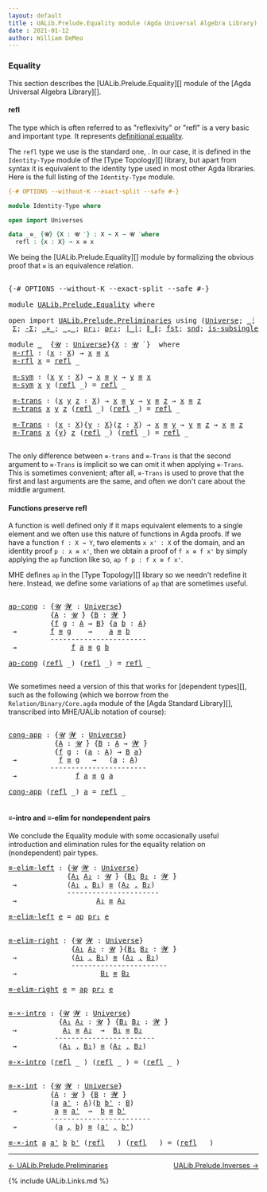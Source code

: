 ```yaml
---
layout: default
title : UALib.Prelude.Equality module (Agda Universal Algebra Library)
date : 2021-01-12
author: William DeMeo
---
```


### <a id="equality">Equality</a>

This section describes the [UALib.Prelude.Equality][] module of the [Agda Universal Algebra Library][].



#### <a id="refl">refl</a>

The type which is often referred to as "reflexivity" or "refl" is a very basic and important type. It represents [definitional equality](https://ncatlab.org/nlab/show/equality#definitional_equality).

The `refl` type we use is the standard one, . In our case, it is defined in the `Identity-Type` module of the [Type Topology][] library, but apart from syntax it is equivalent to the identity type used in most other Agda libraries.  Here is the full listing of the `Identity-Type` module.

```agda
{-# OPTIONS --without-K --exact-split --safe #-}

module Identity-Type where

open import Universes

data _≡_ {𝓤} {X : 𝓤 ̇ } : X → X → 𝓤 ̇ where
  refl : {x : X} → x ≡ x
```

We being the [UALib.Prelude.Equality][] module by formalizing the obvious proof that `≡` is an equivalence relation.

<pre class="Agda">

<a id="1113" class="Symbol">{-#</a> <a id="1117" class="Keyword">OPTIONS</a> <a id="1125" class="Pragma">--without-K</a> <a id="1137" class="Pragma">--exact-split</a> <a id="1151" class="Pragma">--safe</a> <a id="1158" class="Symbol">#-}</a>

<a id="1163" class="Keyword">module</a> <a id="1170" href="UALib.Prelude.Equality.html" class="Module">UALib.Prelude.Equality</a> <a id="1193" class="Keyword">where</a>

<a id="1200" class="Keyword">open</a> <a id="1205" class="Keyword">import</a> <a id="1212" href="UALib.Prelude.Preliminaries.html" class="Module">UALib.Prelude.Preliminaries</a> <a id="1240" class="Keyword">using</a> <a id="1246" class="Symbol">(</a><a id="1247" href="universes.html#551" class="Postulate">Universe</a><a id="1255" class="Symbol">;</a> <a id="1257" href="universes.html#758" class="Function Operator">_̇</a><a id="1259" class="Symbol">;</a> <a id="1261" href="Agda.Primitive.html#636" class="Primitive Operator">_⊔_</a><a id="1264" class="Symbol">;</a> <a id="1266" href="universes.html#527" class="Primitive">_⁺</a><a id="1268" class="Symbol">;</a> <a id="1270" href="UALib.Prelude.Preliminaries.html#5556" class="Datatype Operator">_≡_</a><a id="1273" class="Symbol">;</a> <a id="1275" href="UALib.Prelude.Preliminaries.html#5592" class="InductiveConstructor">refl</a><a id="1279" class="Symbol">;</a>
 <a id="1282" href="Sigma-Type.html#120" class="Record">Σ</a><a id="1283" class="Symbol">;</a> <a id="1285" href="MGS-MLTT.html#3074" class="Function">-Σ</a><a id="1287" class="Symbol">;</a> <a id="1289" href="MGS-MLTT.html#3515" class="Function Operator">_×_</a><a id="1292" class="Symbol">;</a> <a id="1294" href="UALib.Prelude.Preliminaries.html#5665" class="InductiveConstructor Operator">_,_</a><a id="1297" class="Symbol">;</a> <a id="1299" href="MGS-MLTT.html#2942" class="Function">pr₁</a><a id="1302" class="Symbol">;</a> <a id="1304" href="MGS-MLTT.html#3001" class="Function">pr₂</a><a id="1307" class="Symbol">;</a> <a id="1309" href="UALib.Prelude.Preliminaries.html#11659" class="Function Operator">∣_∣</a><a id="1312" class="Symbol">;</a> <a id="1314" href="UALib.Prelude.Preliminaries.html#11740" class="Function Operator">∥_∥</a><a id="1317" class="Symbol">;</a> <a id="1319" href="UALib.Prelude.Preliminaries.html#11663" class="Function">fst</a><a id="1322" class="Symbol">;</a> <a id="1324" href="UALib.Prelude.Preliminaries.html#11744" class="Function">snd</a><a id="1327" class="Symbol">;</a> <a id="1329" href="MGS-Basic-UF.html#743" class="Function">is-subsingleton</a><a id="1344" class="Symbol">;</a> <a id="1346" href="MGS-Basic-UF.html#1827" class="Function">is-prop</a><a id="1353" class="Symbol">;</a> <a id="1355" href="MGS-MLTT.html#408" class="Function">𝟙</a><a id="1356" class="Symbol">;</a> <a id="1358" href="MGS-MLTT.html#6613" class="Function">ap</a><a id="1360" class="Symbol">)</a> <a id="1362" class="Keyword">public</a>

<a id="1370" class="Keyword">module</a> <a id="1377" href="UALib.Prelude.Equality.html#1377" class="Module">_</a>  <a id="1380" class="Symbol">{</a><a id="1381" href="UALib.Prelude.Equality.html#1381" class="Bound">𝓤</a> <a id="1383" class="Symbol">:</a> <a id="1385" href="universes.html#551" class="Postulate">Universe</a><a id="1393" class="Symbol">}{</a><a id="1395" href="UALib.Prelude.Equality.html#1395" class="Bound">X</a> <a id="1397" class="Symbol">:</a> <a id="1399" href="UALib.Prelude.Equality.html#1381" class="Bound">𝓤</a> <a id="1401" href="universes.html#758" class="Function Operator">̇</a> <a id="1403" class="Symbol">}</a>  <a id="1406" class="Keyword">where</a>
 <a id="1413" href="UALib.Prelude.Equality.html#1413" class="Function">≡-rfl</a> <a id="1419" class="Symbol">:</a> <a id="1421" class="Symbol">(</a><a id="1422" href="UALib.Prelude.Equality.html#1422" class="Bound">x</a> <a id="1424" class="Symbol">:</a> <a id="1426" href="UALib.Prelude.Equality.html#1395" class="Bound">X</a><a id="1427" class="Symbol">)</a> <a id="1429" class="Symbol">→</a> <a id="1431" href="UALib.Prelude.Equality.html#1422" class="Bound">x</a> <a id="1433" href="UALib.Prelude.Preliminaries.html#5556" class="Datatype Operator">≡</a> <a id="1435" href="UALib.Prelude.Equality.html#1422" class="Bound">x</a>
 <a id="1438" href="UALib.Prelude.Equality.html#1413" class="Function">≡-rfl</a> <a id="1444" href="UALib.Prelude.Equality.html#1444" class="Bound">x</a> <a id="1446" class="Symbol">=</a> <a id="1448" href="UALib.Prelude.Preliminaries.html#5592" class="InductiveConstructor">refl</a> <a id="1453" class="Symbol">_</a>

 <a id="1457" href="UALib.Prelude.Equality.html#1457" class="Function">≡-sym</a> <a id="1463" class="Symbol">:</a> <a id="1465" class="Symbol">(</a><a id="1466" href="UALib.Prelude.Equality.html#1466" class="Bound">x</a> <a id="1468" href="UALib.Prelude.Equality.html#1468" class="Bound">y</a> <a id="1470" class="Symbol">:</a> <a id="1472" href="UALib.Prelude.Equality.html#1395" class="Bound">X</a><a id="1473" class="Symbol">)</a> <a id="1475" class="Symbol">→</a> <a id="1477" href="UALib.Prelude.Equality.html#1466" class="Bound">x</a> <a id="1479" href="UALib.Prelude.Preliminaries.html#5556" class="Datatype Operator">≡</a> <a id="1481" href="UALib.Prelude.Equality.html#1468" class="Bound">y</a> <a id="1483" class="Symbol">→</a> <a id="1485" href="UALib.Prelude.Equality.html#1468" class="Bound">y</a> <a id="1487" href="UALib.Prelude.Preliminaries.html#5556" class="Datatype Operator">≡</a> <a id="1489" href="UALib.Prelude.Equality.html#1466" class="Bound">x</a>
 <a id="1492" href="UALib.Prelude.Equality.html#1457" class="Function">≡-sym</a> <a id="1498" href="UALib.Prelude.Equality.html#1498" class="Bound">x</a> <a id="1500" href="UALib.Prelude.Equality.html#1500" class="Bound">y</a> <a id="1502" class="Symbol">(</a><a id="1503" href="UALib.Prelude.Preliminaries.html#5592" class="InductiveConstructor">refl</a> <a id="1508" class="Symbol">_)</a> <a id="1511" class="Symbol">=</a> <a id="1513" href="UALib.Prelude.Preliminaries.html#5592" class="InductiveConstructor">refl</a> <a id="1518" class="Symbol">_</a>

 <a id="1522" href="UALib.Prelude.Equality.html#1522" class="Function">≡-trans</a> <a id="1530" class="Symbol">:</a> <a id="1532" class="Symbol">(</a><a id="1533" href="UALib.Prelude.Equality.html#1533" class="Bound">x</a> <a id="1535" href="UALib.Prelude.Equality.html#1535" class="Bound">y</a> <a id="1537" href="UALib.Prelude.Equality.html#1537" class="Bound">z</a> <a id="1539" class="Symbol">:</a> <a id="1541" href="UALib.Prelude.Equality.html#1395" class="Bound">X</a><a id="1542" class="Symbol">)</a> <a id="1544" class="Symbol">→</a> <a id="1546" href="UALib.Prelude.Equality.html#1533" class="Bound">x</a> <a id="1548" href="UALib.Prelude.Preliminaries.html#5556" class="Datatype Operator">≡</a> <a id="1550" href="UALib.Prelude.Equality.html#1535" class="Bound">y</a> <a id="1552" class="Symbol">→</a> <a id="1554" href="UALib.Prelude.Equality.html#1535" class="Bound">y</a> <a id="1556" href="UALib.Prelude.Preliminaries.html#5556" class="Datatype Operator">≡</a> <a id="1558" href="UALib.Prelude.Equality.html#1537" class="Bound">z</a> <a id="1560" class="Symbol">→</a> <a id="1562" href="UALib.Prelude.Equality.html#1533" class="Bound">x</a> <a id="1564" href="UALib.Prelude.Preliminaries.html#5556" class="Datatype Operator">≡</a> <a id="1566" href="UALib.Prelude.Equality.html#1537" class="Bound">z</a>
 <a id="1569" href="UALib.Prelude.Equality.html#1522" class="Function">≡-trans</a> <a id="1577" href="UALib.Prelude.Equality.html#1577" class="Bound">x</a> <a id="1579" href="UALib.Prelude.Equality.html#1579" class="Bound">y</a> <a id="1581" href="UALib.Prelude.Equality.html#1581" class="Bound">z</a> <a id="1583" class="Symbol">(</a><a id="1584" href="UALib.Prelude.Preliminaries.html#5592" class="InductiveConstructor">refl</a> <a id="1589" class="Symbol">_)</a> <a id="1592" class="Symbol">(</a><a id="1593" href="UALib.Prelude.Preliminaries.html#5592" class="InductiveConstructor">refl</a> <a id="1598" class="Symbol">_)</a> <a id="1601" class="Symbol">=</a> <a id="1603" href="UALib.Prelude.Preliminaries.html#5592" class="InductiveConstructor">refl</a> <a id="1608" class="Symbol">_</a>

 <a id="1612" href="UALib.Prelude.Equality.html#1612" class="Function">≡-Trans</a> <a id="1620" class="Symbol">:</a> <a id="1622" class="Symbol">(</a><a id="1623" href="UALib.Prelude.Equality.html#1623" class="Bound">x</a> <a id="1625" class="Symbol">:</a> <a id="1627" href="UALib.Prelude.Equality.html#1395" class="Bound">X</a><a id="1628" class="Symbol">){</a><a id="1630" href="UALib.Prelude.Equality.html#1630" class="Bound">y</a> <a id="1632" class="Symbol">:</a> <a id="1634" href="UALib.Prelude.Equality.html#1395" class="Bound">X</a><a id="1635" class="Symbol">}(</a><a id="1637" href="UALib.Prelude.Equality.html#1637" class="Bound">z</a> <a id="1639" class="Symbol">:</a> <a id="1641" href="UALib.Prelude.Equality.html#1395" class="Bound">X</a><a id="1642" class="Symbol">)</a> <a id="1644" class="Symbol">→</a> <a id="1646" href="UALib.Prelude.Equality.html#1623" class="Bound">x</a> <a id="1648" href="UALib.Prelude.Preliminaries.html#5556" class="Datatype Operator">≡</a> <a id="1650" href="UALib.Prelude.Equality.html#1630" class="Bound">y</a> <a id="1652" class="Symbol">→</a> <a id="1654" href="UALib.Prelude.Equality.html#1630" class="Bound">y</a> <a id="1656" href="UALib.Prelude.Preliminaries.html#5556" class="Datatype Operator">≡</a> <a id="1658" href="UALib.Prelude.Equality.html#1637" class="Bound">z</a> <a id="1660" class="Symbol">→</a> <a id="1662" href="UALib.Prelude.Equality.html#1623" class="Bound">x</a> <a id="1664" href="UALib.Prelude.Preliminaries.html#5556" class="Datatype Operator">≡</a> <a id="1666" href="UALib.Prelude.Equality.html#1637" class="Bound">z</a>
 <a id="1669" href="UALib.Prelude.Equality.html#1612" class="Function">≡-Trans</a> <a id="1677" href="UALib.Prelude.Equality.html#1677" class="Bound">x</a> <a id="1679" class="Symbol">{</a><a id="1680" href="UALib.Prelude.Equality.html#1680" class="Bound">y</a><a id="1681" class="Symbol">}</a> <a id="1683" href="UALib.Prelude.Equality.html#1683" class="Bound">z</a> <a id="1685" class="Symbol">(</a><a id="1686" href="UALib.Prelude.Preliminaries.html#5592" class="InductiveConstructor">refl</a> <a id="1691" class="Symbol">_)</a> <a id="1694" class="Symbol">(</a><a id="1695" href="UALib.Prelude.Preliminaries.html#5592" class="InductiveConstructor">refl</a> <a id="1700" class="Symbol">_)</a> <a id="1703" class="Symbol">=</a> <a id="1705" href="UALib.Prelude.Preliminaries.html#5592" class="InductiveConstructor">refl</a> <a id="1710" class="Symbol">_</a>

</pre>

The only difference between `≡-trans` and `≡-Trans` is that the second argument to `≡-Trans` is implicit so we can omit it when applying `≡-Trans`.  This is sometimes convenient; after all, `≡-Trans` is used to prove that the first and last arguments are the same, and often we don't care about the middle argument.




#### <a id="functions-preserve-refl">Functions preserve refl</a>

A function is well defined only if it maps equivalent elements to a single element and we often use this nature of functions in Agda proofs.  If we have a function `f : X → Y`, two elements `x x' : X` of the domain, and an identity proof `p : x ≡ x'`, then we obtain a proof of `f x ≡ f x'` by simply applying the `ap` function like so, `ap f p : f x ≡ f x'`.

MHE defines `ap` in the [Type Topology][] library so we needn't redefine it here. Instead, we define some variations of `ap` that are sometimes useful.

<pre class="Agda">

<a id="ap-cong"></a><a id="2639" href="UALib.Prelude.Equality.html#2639" class="Function">ap-cong</a> <a id="2647" class="Symbol">:</a> <a id="2649" class="Symbol">{</a><a id="2650" href="UALib.Prelude.Equality.html#2650" class="Bound">𝓤</a> <a id="2652" href="UALib.Prelude.Equality.html#2652" class="Bound">𝓦</a> <a id="2654" class="Symbol">:</a> <a id="2656" href="universes.html#551" class="Postulate">Universe</a><a id="2664" class="Symbol">}</a>
          <a id="2676" class="Symbol">{</a><a id="2677" href="UALib.Prelude.Equality.html#2677" class="Bound">A</a> <a id="2679" class="Symbol">:</a> <a id="2681" href="UALib.Prelude.Equality.html#2650" class="Bound">𝓤</a> <a id="2683" href="universes.html#758" class="Function Operator">̇</a><a id="2684" class="Symbol">}</a> <a id="2686" class="Symbol">{</a><a id="2687" href="UALib.Prelude.Equality.html#2687" class="Bound">B</a> <a id="2689" class="Symbol">:</a> <a id="2691" href="UALib.Prelude.Equality.html#2652" class="Bound">𝓦</a> <a id="2693" href="universes.html#758" class="Function Operator">̇</a><a id="2694" class="Symbol">}</a>
          <a id="2706" class="Symbol">{</a><a id="2707" href="UALib.Prelude.Equality.html#2707" class="Bound">f</a> <a id="2709" href="UALib.Prelude.Equality.html#2709" class="Bound">g</a> <a id="2711" class="Symbol">:</a> <a id="2713" href="UALib.Prelude.Equality.html#2677" class="Bound">A</a> <a id="2715" class="Symbol">→</a> <a id="2717" href="UALib.Prelude.Equality.html#2687" class="Bound">B</a><a id="2718" class="Symbol">}</a> <a id="2720" class="Symbol">{</a><a id="2721" href="UALib.Prelude.Equality.html#2721" class="Bound">a</a> <a id="2723" href="UALib.Prelude.Equality.html#2723" class="Bound">b</a> <a id="2725" class="Symbol">:</a> <a id="2727" href="UALib.Prelude.Equality.html#2677" class="Bound">A</a><a id="2728" class="Symbol">}</a>
 <a id="2731" class="Symbol">→</a>        <a id="2740" href="UALib.Prelude.Equality.html#2707" class="Bound">f</a> <a id="2742" href="UALib.Prelude.Preliminaries.html#5556" class="Datatype Operator">≡</a> <a id="2744" href="UALib.Prelude.Equality.html#2709" class="Bound">g</a>    <a id="2749" class="Symbol">→</a>    <a id="2754" href="UALib.Prelude.Equality.html#2721" class="Bound">a</a> <a id="2756" href="UALib.Prelude.Preliminaries.html#5556" class="Datatype Operator">≡</a> <a id="2758" href="UALib.Prelude.Equality.html#2723" class="Bound">b</a>
          <a id="2770" class="Comment">-----------------------</a>
 <a id="2795" class="Symbol">→</a>             <a id="2809" href="UALib.Prelude.Equality.html#2707" class="Bound">f</a> <a id="2811" href="UALib.Prelude.Equality.html#2721" class="Bound">a</a> <a id="2813" href="UALib.Prelude.Preliminaries.html#5556" class="Datatype Operator">≡</a> <a id="2815" href="UALib.Prelude.Equality.html#2709" class="Bound">g</a> <a id="2817" href="UALib.Prelude.Equality.html#2723" class="Bound">b</a>

<a id="2820" href="UALib.Prelude.Equality.html#2639" class="Function">ap-cong</a> <a id="2828" class="Symbol">(</a><a id="2829" href="UALib.Prelude.Preliminaries.html#5592" class="InductiveConstructor">refl</a> <a id="2834" class="Symbol">_)</a> <a id="2837" class="Symbol">(</a><a id="2838" href="UALib.Prelude.Preliminaries.html#5592" class="InductiveConstructor">refl</a> <a id="2843" class="Symbol">_)</a> <a id="2846" class="Symbol">=</a> <a id="2848" href="UALib.Prelude.Preliminaries.html#5592" class="InductiveConstructor">refl</a> <a id="2853" class="Symbol">_</a>

</pre>

We sometimes need a version of this that works for [dependent types][], such as the following (which we borrow from the `Relation/Binary/Core.agda` module of the [Agda Standard Library][], transcribed into MHE/UALib notation of course):

<pre class="Agda">

<a id="cong-app"></a><a id="3120" href="UALib.Prelude.Equality.html#3120" class="Function">cong-app</a> <a id="3129" class="Symbol">:</a> <a id="3131" class="Symbol">{</a><a id="3132" href="UALib.Prelude.Equality.html#3132" class="Bound">𝓤</a> <a id="3134" href="UALib.Prelude.Equality.html#3134" class="Bound">𝓦</a> <a id="3136" class="Symbol">:</a> <a id="3138" href="universes.html#551" class="Postulate">Universe</a><a id="3146" class="Symbol">}</a>
           <a id="3159" class="Symbol">{</a><a id="3160" href="UALib.Prelude.Equality.html#3160" class="Bound">A</a> <a id="3162" class="Symbol">:</a> <a id="3164" href="UALib.Prelude.Equality.html#3132" class="Bound">𝓤</a> <a id="3166" href="universes.html#758" class="Function Operator">̇</a><a id="3167" class="Symbol">}</a> <a id="3169" class="Symbol">{</a><a id="3170" href="UALib.Prelude.Equality.html#3170" class="Bound">B</a> <a id="3172" class="Symbol">:</a> <a id="3174" href="UALib.Prelude.Equality.html#3160" class="Bound">A</a> <a id="3176" class="Symbol">→</a> <a id="3178" href="UALib.Prelude.Equality.html#3134" class="Bound">𝓦</a> <a id="3180" href="universes.html#758" class="Function Operator">̇</a><a id="3181" class="Symbol">}</a>
           <a id="3194" class="Symbol">{</a><a id="3195" href="UALib.Prelude.Equality.html#3195" class="Bound">f</a> <a id="3197" href="UALib.Prelude.Equality.html#3197" class="Bound">g</a> <a id="3199" class="Symbol">:</a> <a id="3201" class="Symbol">(</a><a id="3202" href="UALib.Prelude.Equality.html#3202" class="Bound">a</a> <a id="3204" class="Symbol">:</a> <a id="3206" href="UALib.Prelude.Equality.html#3160" class="Bound">A</a><a id="3207" class="Symbol">)</a> <a id="3209" class="Symbol">→</a> <a id="3211" href="UALib.Prelude.Equality.html#3170" class="Bound">B</a> <a id="3213" href="UALib.Prelude.Equality.html#3202" class="Bound">a</a><a id="3214" class="Symbol">}</a>
 <a id="3217" class="Symbol">→</a>          <a id="3228" href="UALib.Prelude.Equality.html#3195" class="Bound">f</a> <a id="3230" href="UALib.Prelude.Preliminaries.html#5556" class="Datatype Operator">≡</a> <a id="3232" href="UALib.Prelude.Equality.html#3197" class="Bound">g</a>   <a id="3236" class="Symbol">→</a>   <a id="3240" class="Symbol">(</a><a id="3241" href="UALib.Prelude.Equality.html#3241" class="Bound">a</a> <a id="3243" class="Symbol">:</a> <a id="3245" href="UALib.Prelude.Equality.html#3160" class="Bound">A</a><a id="3246" class="Symbol">)</a>
          <a id="3258" class="Comment">-----------------------</a>
 <a id="3283" class="Symbol">→</a>              <a id="3298" href="UALib.Prelude.Equality.html#3195" class="Bound">f</a> <a id="3300" href="UALib.Prelude.Equality.html#3241" class="Bound">a</a> <a id="3302" href="UALib.Prelude.Preliminaries.html#5556" class="Datatype Operator">≡</a> <a id="3304" href="UALib.Prelude.Equality.html#3197" class="Bound">g</a> <a id="3306" href="UALib.Prelude.Equality.html#3241" class="Bound">a</a>

<a id="3309" href="UALib.Prelude.Equality.html#3120" class="Function">cong-app</a> <a id="3318" class="Symbol">(</a><a id="3319" href="UALib.Prelude.Preliminaries.html#5592" class="InductiveConstructor">refl</a> <a id="3324" class="Symbol">_)</a> <a id="3327" href="UALib.Prelude.Equality.html#3327" class="Bound">a</a> <a id="3329" class="Symbol">=</a> <a id="3331" href="UALib.Prelude.Preliminaries.html#5592" class="InductiveConstructor">refl</a> <a id="3336" class="Symbol">_</a>

</pre>




#### <a id="≡-intro-and-≡-elim-for-nondependent-pairs">≡-intro and ≡-elim for nondependent pairs</a>

We conclude the Equality module with some occasionally useful introduction and elimination rules for the equality relation on (nondependent) pair types.

<pre class="Agda">
<a id="≡-elim-left"></a><a id="3623" href="UALib.Prelude.Equality.html#3623" class="Function">≡-elim-left</a> <a id="3635" class="Symbol">:</a> <a id="3637" class="Symbol">{</a><a id="3638" href="UALib.Prelude.Equality.html#3638" class="Bound">𝓤</a> <a id="3640" href="UALib.Prelude.Equality.html#3640" class="Bound">𝓦</a> <a id="3642" class="Symbol">:</a> <a id="3644" href="universes.html#551" class="Postulate">Universe</a><a id="3652" class="Symbol">}</a>
              <a id="3668" class="Symbol">{</a><a id="3669" href="UALib.Prelude.Equality.html#3669" class="Bound">A₁</a> <a id="3672" href="UALib.Prelude.Equality.html#3672" class="Bound">A₂</a> <a id="3675" class="Symbol">:</a> <a id="3677" href="UALib.Prelude.Equality.html#3638" class="Bound">𝓤</a> <a id="3679" href="universes.html#758" class="Function Operator">̇</a><a id="3680" class="Symbol">}</a> <a id="3682" class="Symbol">{</a><a id="3683" href="UALib.Prelude.Equality.html#3683" class="Bound">B₁</a> <a id="3686" href="UALib.Prelude.Equality.html#3686" class="Bound">B₂</a> <a id="3689" class="Symbol">:</a> <a id="3691" href="UALib.Prelude.Equality.html#3640" class="Bound">𝓦</a> <a id="3693" href="universes.html#758" class="Function Operator">̇</a><a id="3694" class="Symbol">}</a>
 <a id="3697" class="Symbol">→</a>            <a id="3710" class="Symbol">(</a><a id="3711" href="UALib.Prelude.Equality.html#3669" class="Bound">A₁</a> <a id="3714" href="UALib.Prelude.Preliminaries.html#5665" class="InductiveConstructor Operator">,</a> <a id="3716" href="UALib.Prelude.Equality.html#3683" class="Bound">B₁</a><a id="3718" class="Symbol">)</a> <a id="3720" href="UALib.Prelude.Preliminaries.html#5556" class="Datatype Operator">≡</a> <a id="3722" class="Symbol">(</a><a id="3723" href="UALib.Prelude.Equality.html#3672" class="Bound">A₂</a> <a id="3726" href="UALib.Prelude.Preliminaries.html#5665" class="InductiveConstructor Operator">,</a> <a id="3728" href="UALib.Prelude.Equality.html#3686" class="Bound">B₂</a><a id="3730" class="Symbol">)</a>
              <a id="3746" class="Comment">----------------------</a>
 <a id="3770" class="Symbol">→</a>                   <a id="3790" href="UALib.Prelude.Equality.html#3669" class="Bound">A₁</a> <a id="3793" href="UALib.Prelude.Preliminaries.html#5556" class="Datatype Operator">≡</a> <a id="3795" href="UALib.Prelude.Equality.html#3672" class="Bound">A₂</a>

<a id="3799" href="UALib.Prelude.Equality.html#3623" class="Function">≡-elim-left</a> <a id="3811" href="UALib.Prelude.Equality.html#3811" class="Bound">e</a> <a id="3813" class="Symbol">=</a> <a id="3815" href="MGS-MLTT.html#6613" class="Function">ap</a> <a id="3818" href="MGS-MLTT.html#2942" class="Function">pr₁</a> <a id="3822" href="UALib.Prelude.Equality.html#3811" class="Bound">e</a>


<a id="≡-elim-right"></a><a id="3826" href="UALib.Prelude.Equality.html#3826" class="Function">≡-elim-right</a> <a id="3839" class="Symbol">:</a> <a id="3841" class="Symbol">{</a><a id="3842" href="UALib.Prelude.Equality.html#3842" class="Bound">𝓤</a> <a id="3844" href="UALib.Prelude.Equality.html#3844" class="Bound">𝓦</a> <a id="3846" class="Symbol">:</a> <a id="3848" href="universes.html#551" class="Postulate">Universe</a><a id="3856" class="Symbol">}</a>
               <a id="3873" class="Symbol">{</a><a id="3874" href="UALib.Prelude.Equality.html#3874" class="Bound">A₁</a> <a id="3877" href="UALib.Prelude.Equality.html#3877" class="Bound">A₂</a> <a id="3880" class="Symbol">:</a> <a id="3882" href="UALib.Prelude.Equality.html#3842" class="Bound">𝓤</a> <a id="3884" href="universes.html#758" class="Function Operator">̇</a><a id="3885" class="Symbol">}{</a><a id="3887" href="UALib.Prelude.Equality.html#3887" class="Bound">B₁</a> <a id="3890" href="UALib.Prelude.Equality.html#3890" class="Bound">B₂</a> <a id="3893" class="Symbol">:</a> <a id="3895" href="UALib.Prelude.Equality.html#3844" class="Bound">𝓦</a> <a id="3897" href="universes.html#758" class="Function Operator">̇</a><a id="3898" class="Symbol">}</a>
 <a id="3901" class="Symbol">→</a>             <a id="3915" class="Symbol">(</a><a id="3916" href="UALib.Prelude.Equality.html#3874" class="Bound">A₁</a> <a id="3919" href="UALib.Prelude.Preliminaries.html#5665" class="InductiveConstructor Operator">,</a> <a id="3921" href="UALib.Prelude.Equality.html#3887" class="Bound">B₁</a><a id="3923" class="Symbol">)</a> <a id="3925" href="UALib.Prelude.Preliminaries.html#5556" class="Datatype Operator">≡</a> <a id="3927" class="Symbol">(</a><a id="3928" href="UALib.Prelude.Equality.html#3877" class="Bound">A₂</a> <a id="3931" href="UALib.Prelude.Preliminaries.html#5665" class="InductiveConstructor Operator">,</a> <a id="3933" href="UALib.Prelude.Equality.html#3890" class="Bound">B₂</a><a id="3935" class="Symbol">)</a>
               <a id="3952" class="Comment">-----------------------</a>
 <a id="3977" class="Symbol">→</a>                    <a id="3998" href="UALib.Prelude.Equality.html#3887" class="Bound">B₁</a> <a id="4001" href="UALib.Prelude.Preliminaries.html#5556" class="Datatype Operator">≡</a> <a id="4003" href="UALib.Prelude.Equality.html#3890" class="Bound">B₂</a>

<a id="4007" href="UALib.Prelude.Equality.html#3826" class="Function">≡-elim-right</a> <a id="4020" href="UALib.Prelude.Equality.html#4020" class="Bound">e</a> <a id="4022" class="Symbol">=</a> <a id="4024" href="MGS-MLTT.html#6613" class="Function">ap</a> <a id="4027" href="MGS-MLTT.html#3001" class="Function">pr₂</a> <a id="4031" href="UALib.Prelude.Equality.html#4020" class="Bound">e</a>


<a id="≡-×-intro"></a><a id="4035" href="UALib.Prelude.Equality.html#4035" class="Function">≡-×-intro</a> <a id="4045" class="Symbol">:</a> <a id="4047" class="Symbol">{</a><a id="4048" href="UALib.Prelude.Equality.html#4048" class="Bound">𝓤</a> <a id="4050" href="UALib.Prelude.Equality.html#4050" class="Bound">𝓦</a> <a id="4052" class="Symbol">:</a> <a id="4054" href="universes.html#551" class="Postulate">Universe</a><a id="4062" class="Symbol">}</a>
            <a id="4076" class="Symbol">{</a><a id="4077" href="UALib.Prelude.Equality.html#4077" class="Bound">A₁</a> <a id="4080" href="UALib.Prelude.Equality.html#4080" class="Bound">A₂</a> <a id="4083" class="Symbol">:</a> <a id="4085" href="UALib.Prelude.Equality.html#4048" class="Bound">𝓤</a> <a id="4087" href="universes.html#758" class="Function Operator">̇</a><a id="4088" class="Symbol">}</a> <a id="4090" class="Symbol">{</a><a id="4091" href="UALib.Prelude.Equality.html#4091" class="Bound">B₁</a> <a id="4094" href="UALib.Prelude.Equality.html#4094" class="Bound">B₂</a> <a id="4097" class="Symbol">:</a> <a id="4099" href="UALib.Prelude.Equality.html#4050" class="Bound">𝓦</a> <a id="4101" href="universes.html#758" class="Function Operator">̇</a><a id="4102" class="Symbol">}</a>
 <a id="4105" class="Symbol">→</a>           <a id="4117" href="UALib.Prelude.Equality.html#4077" class="Bound">A₁</a> <a id="4120" href="UALib.Prelude.Preliminaries.html#5556" class="Datatype Operator">≡</a> <a id="4122" href="UALib.Prelude.Equality.html#4080" class="Bound">A₂</a>  <a id="4126" class="Symbol">→</a>  <a id="4129" href="UALib.Prelude.Equality.html#4091" class="Bound">B₁</a> <a id="4132" href="UALib.Prelude.Preliminaries.html#5556" class="Datatype Operator">≡</a> <a id="4134" href="UALib.Prelude.Equality.html#4094" class="Bound">B₂</a>
           <a id="4148" class="Comment">------------------------</a>
 <a id="4174" class="Symbol">→</a>          <a id="4185" class="Symbol">(</a><a id="4186" href="UALib.Prelude.Equality.html#4077" class="Bound">A₁</a> <a id="4189" href="UALib.Prelude.Preliminaries.html#5665" class="InductiveConstructor Operator">,</a> <a id="4191" href="UALib.Prelude.Equality.html#4091" class="Bound">B₁</a><a id="4193" class="Symbol">)</a> <a id="4195" href="UALib.Prelude.Preliminaries.html#5556" class="Datatype Operator">≡</a> <a id="4197" class="Symbol">(</a><a id="4198" href="UALib.Prelude.Equality.html#4080" class="Bound">A₂</a> <a id="4201" href="UALib.Prelude.Preliminaries.html#5665" class="InductiveConstructor Operator">,</a> <a id="4203" href="UALib.Prelude.Equality.html#4094" class="Bound">B₂</a><a id="4205" class="Symbol">)</a>

<a id="4208" href="UALib.Prelude.Equality.html#4035" class="Function">≡-×-intro</a> <a id="4218" class="Symbol">(</a><a id="4219" href="UALib.Prelude.Preliminaries.html#5592" class="InductiveConstructor">refl</a> <a id="4224" class="Symbol">_</a> <a id="4226" class="Symbol">)</a> <a id="4228" class="Symbol">(</a><a id="4229" href="UALib.Prelude.Preliminaries.html#5592" class="InductiveConstructor">refl</a> <a id="4234" class="Symbol">_</a> <a id="4236" class="Symbol">)</a> <a id="4238" class="Symbol">=</a> <a id="4240" class="Symbol">(</a><a id="4241" href="UALib.Prelude.Preliminaries.html#5592" class="InductiveConstructor">refl</a> <a id="4246" class="Symbol">_</a> <a id="4248" class="Symbol">)</a>


<a id="≡-×-int"></a><a id="4252" href="UALib.Prelude.Equality.html#4252" class="Function">≡-×-int</a> <a id="4260" class="Symbol">:</a> <a id="4262" class="Symbol">{</a><a id="4263" href="UALib.Prelude.Equality.html#4263" class="Bound">𝓤</a> <a id="4265" href="UALib.Prelude.Equality.html#4265" class="Bound">𝓦</a> <a id="4267" class="Symbol">:</a> <a id="4269" href="universes.html#551" class="Postulate">Universe</a><a id="4277" class="Symbol">}</a>
          <a id="4289" class="Symbol">{</a><a id="4290" href="UALib.Prelude.Equality.html#4290" class="Bound">A</a> <a id="4292" class="Symbol">:</a> <a id="4294" href="UALib.Prelude.Equality.html#4263" class="Bound">𝓤</a> <a id="4296" href="universes.html#758" class="Function Operator">̇</a><a id="4297" class="Symbol">}</a> <a id="4299" class="Symbol">{</a><a id="4300" href="UALib.Prelude.Equality.html#4300" class="Bound">B</a> <a id="4302" class="Symbol">:</a> <a id="4304" href="UALib.Prelude.Equality.html#4265" class="Bound">𝓦</a> <a id="4306" href="universes.html#758" class="Function Operator">̇</a><a id="4307" class="Symbol">}</a>
          <a id="4319" class="Symbol">(</a><a id="4320" href="UALib.Prelude.Equality.html#4320" class="Bound">a</a> <a id="4322" href="UALib.Prelude.Equality.html#4322" class="Bound">a&#39;</a> <a id="4325" class="Symbol">:</a> <a id="4327" href="UALib.Prelude.Equality.html#4290" class="Bound">A</a><a id="4328" class="Symbol">)(</a><a id="4330" href="UALib.Prelude.Equality.html#4330" class="Bound">b</a> <a id="4332" href="UALib.Prelude.Equality.html#4332" class="Bound">b&#39;</a> <a id="4335" class="Symbol">:</a> <a id="4337" href="UALib.Prelude.Equality.html#4300" class="Bound">B</a><a id="4338" class="Symbol">)</a>
 <a id="4341" class="Symbol">→</a>         <a id="4351" href="UALib.Prelude.Equality.html#4320" class="Bound">a</a> <a id="4353" href="UALib.Prelude.Preliminaries.html#5556" class="Datatype Operator">≡</a> <a id="4355" href="UALib.Prelude.Equality.html#4322" class="Bound">a&#39;</a>  <a id="4359" class="Symbol">→</a>  <a id="4362" href="UALib.Prelude.Equality.html#4330" class="Bound">b</a> <a id="4364" href="UALib.Prelude.Preliminaries.html#5556" class="Datatype Operator">≡</a> <a id="4366" href="UALib.Prelude.Equality.html#4332" class="Bound">b&#39;</a>
          <a id="4379" class="Comment">------------------------</a>
 <a id="4405" class="Symbol">→</a>         <a id="4415" class="Symbol">(</a><a id="4416" href="UALib.Prelude.Equality.html#4320" class="Bound">a</a> <a id="4418" href="UALib.Prelude.Preliminaries.html#5665" class="InductiveConstructor Operator">,</a> <a id="4420" href="UALib.Prelude.Equality.html#4330" class="Bound">b</a><a id="4421" class="Symbol">)</a> <a id="4423" href="UALib.Prelude.Preliminaries.html#5556" class="Datatype Operator">≡</a> <a id="4425" class="Symbol">(</a><a id="4426" href="UALib.Prelude.Equality.html#4322" class="Bound">a&#39;</a> <a id="4429" href="UALib.Prelude.Preliminaries.html#5665" class="InductiveConstructor Operator">,</a> <a id="4431" href="UALib.Prelude.Equality.html#4332" class="Bound">b&#39;</a><a id="4433" class="Symbol">)</a>

<a id="4436" href="UALib.Prelude.Equality.html#4252" class="Function">≡-×-int</a> <a id="4444" href="UALib.Prelude.Equality.html#4444" class="Bound">a</a> <a id="4446" href="UALib.Prelude.Equality.html#4446" class="Bound">a&#39;</a> <a id="4449" href="UALib.Prelude.Equality.html#4449" class="Bound">b</a> <a id="4451" href="UALib.Prelude.Equality.html#4451" class="Bound">b&#39;</a> <a id="4454" class="Symbol">(</a><a id="4455" href="UALib.Prelude.Preliminaries.html#5592" class="InductiveConstructor">refl</a> <a id="4460" class="Symbol">_</a> <a id="4462" class="Symbol">)</a> <a id="4464" class="Symbol">(</a><a id="4465" href="UALib.Prelude.Preliminaries.html#5592" class="InductiveConstructor">refl</a> <a id="4470" class="Symbol">_</a> <a id="4472" class="Symbol">)</a> <a id="4474" class="Symbol">=</a> <a id="4476" class="Symbol">(</a><a id="4477" href="UALib.Prelude.Preliminaries.html#5592" class="InductiveConstructor">refl</a> <a id="4482" class="Symbol">_</a> <a id="4484" class="Symbol">)</a>
</pre>

-------------------------------------

[← UALib.Prelude.Preliminaries ](UALib.Prelude.Preliminaries.html)
<span style="float:right;">[UALib.Prelude.Inverses →](UALib.Prelude.Inverses.html)</span>

{% include UALib.Links.md %}
